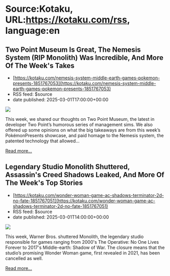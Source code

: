 # Source:Kotaku, URL:https://kotaku.com/rss, language:en

## Two Point Museum Is Great, The Nemesis System (RIP Monolith) Was Incredible, And More Of The Week's Takes
 - [https://kotaku.com/nemesis-system-middle-earth-games-pokemon-presents-1851767053](https://kotaku.com/nemesis-system-middle-earth-games-pokemon-presents-1851767053)
 - RSS feed: $source
 - date published: 2025-03-01T17:00:00+00:00

<img class="type:primaryImage" src="https://i.kinja-img.com/image/upload/c_fit,q_80,w_636/ab93e4f5de27804ba37f1958a9e1f8ba.jpg"/><p>This week, we shared our thoughts on Two Point Museum, the latest in developer Two Point’s humorous series of management sims. We also offered up some opinions on what the big takeaways are from this week’s PokémonPresents showcase, and paid homage to the Nemesis system, the patented technology that allowed…</p><p><a href="https://kotaku.com/nemesis-system-middle-earth-games-pokemon-presents-1851767053">Read more...</a></p>

## Legendary Studio Monolith Shuttered, Assassin's Creed Shadows Leaked, And More Of The Week's Top Stories
 - [https://kotaku.com/wonder-woman-game-ac-shadows-terminator-2d-no-fate-1851767051](https://kotaku.com/wonder-woman-game-ac-shadows-terminator-2d-no-fate-1851767051)
 - RSS feed: $source
 - date published: 2025-03-01T14:00:00+00:00

<img class="type:primaryImage" src="https://i.kinja-img.com/image/upload/c_fit,q_80,w_636/4cd42bf43533d2f092bf9ae65e7c2c20.jpg"/><p>This week, Warner Bros. shuttered Monolith, the legendary studio responsible for games ranging from 2000's The Operative: No One Lives Forever to 2017's Middle-earth: Shadow of War. The closure means that the studio’s promising Wonder Woman game, first revealed in 2021, has been cancelled as well. </p><p><a href="https://kotaku.com/wonder-woman-game-ac-shadows-terminator-2d-no-fate-1851767051">Read more...</a></p>

